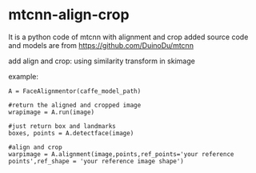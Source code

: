 # mtcnn-align-crop
It is a python code of mtcnn with alignment and crop added
source code and models are from https://github.com/DuinoDu/mtcnn

add align and crop:
    using similarity transform in skimage

example:

    A = FaceAlignmentor(caffe_model_path)
    
    #return the aligned and cropped image
    wrapimage = A.run(image)
    
    #just return box and landmarks
    boxes, points = A.detectface(image)
    
    #align and crop
    warpimage = A.alignment(image,points,ref_points='your reference points',ref_shape = 'your reference image shape')

